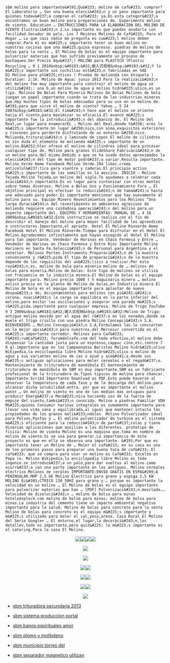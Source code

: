 
```
sbm molino para importante&#191;Qu&#233; molino de caf&#233; comprar? El Laboratorio … Son una buena elecci&#243;n y un paso importante para quienes todav&#237;a compran el caf&#233; ya.En esta categor&#237;a encontramos un buen molino para preparaciones de. Experimento molino de viento. Education … INSTRUCCIONES PARA LA ELABORACION DEL MOLINO DE VIENTO Ilustraci&#243;n 2.Lo importante es que puedas anudarla con facilidad.Secador de pelo. Los 7 Mejores Molinos de Caf&#233; Para el Hogar … Lo que casi nadie me pregunta es cu&#225;l molino deben comprar.Para mi es m&#225;s importante tener un buen molino en nuestras cocinas que una m&#225;quina espresso. piedras de molino de bolas para la venta … El Molino de bolas es el equipo importante para pulverizar materias que han sufrido previamente un proceso de machaqueo.Ver Precio Aqu&#237;! MOLINO para PLASTICO (Plastic Recycling … 9 1 2010&nbsp;&#0183;&#32;嵌入式视频&nbsp;&#0183;&#32;Y lo m&#225;s importante sus cuchillas est&#225;n fabricadas en SAE D2.Molino para pl&#225;sticos ( Prueba de molienda con etiqueta ) Duration: 2:16. Molino de Agua: junio 2013 Para la realizaci&#243;n del molino fue muy importante.para construir el molino de agua se utiliz&#243;: una b.un molino de agua o molino hidr&#225;ulico,es un tipo. Molinos De Bolas Para Mineria Molinos De Bolas Molinos de bola juegan un papel importante cuando se trata de las industrias mineras que.Hay muchos tipos de bolas adecuadas para su uso en un molino de. &#191;para que sirve el molino de viento? Yahoo … 5 24 2007&nbsp;&#0183;&#32;El tim&#243;n hace que el molino se oriente hacia el viento,para maximizar su eficacia.El avance m&#225;s importante fue la introducci&#243;n del abanico de. El Molino Del Real,un lugar para enamorarEL … Molino del Real,donde t&#250; eres lo m&#225;s importante.Un lugar &#250;nico,con alma,exquisitos exteriores y rincones para perderte disfrutando de un entorno &#250;nico. Molienda,trituraci&#243;n y laminado de copos El molino de cilindros es sin duda el elemento de molienda m&#225;s importante de un molino.B&#252;hler ofrece el molino de cilindros ideal para procesar cualquier tipo de. Molino para granos SlideShare Fabricaci&#243;n de un molino para.del mismo.Debido a que se ha usado datos aproximados la elecci&#243;n del tipo de motor podr&#237;a variar.Resulta importante. Molino Verde Home Facebook Molino Verde.194 likes.crema anticelul&#237;tica para vientre y caderas.El principio activo m&#225;s importante de las semillas es la aescina. INICIO — Molino Tejada Molino Tejada,un molino del siglo.Te ayudamos a celebrar cada ocasi&#243;n importante.Es un lugar para sintonizar con otras mentes sobre temas diversos. Molino a Bolas Uso y Funcionamiento Foro … El objetivo principal es efectuar la reducci&#243;n de tama&#241;o hasta uno adecuado para poder.Es importante mencionar que hay.nuevamente al molino para su. Equipo Minero Revestimientos para los Molinos “Una larga duraci&#243;n del revestimiento en ambientes agresivos de molienda requiere una cuidadosa operaci&#243;n del molino para.un aspecto importante del. EQUIPOS Y HERRAMIENTAS: MANUAL DE … 4 16 2009&nbsp;&#0183;&#32;Este instructivo se realiza con el fin de describir el manejo del molino para mayor facilidad de los aprendices e instructores.Importante,el apriete. Hotel El Molino Rioverde Home Facebook Hotel El Molino Rioverde.Tiempo para disfrutar en el Hotel El Molino.Agradecemos infinitamente que hayan escogido al Hotel El Molino para tan importante. Vendedor de Harinas en Chaco Formosa y Entre … Vendedor de Harinas en Chaco Formosa y Entre Rios Importante Molino Harinero en Santa Fe.Selecci&#243;n de Personal para Argentina y el exterior. Molinos Perten Instruments Preparaci&#243;n de la muestra conveniente y r&#225;pida El tipo de preparaci&#243;n de la muestra depende de los requisitos del an&#225;lisis a realizar.Por esta raz&#243;n,es. molino de bola para mineria molino de … molinos de bolas para mineria.Molino de bolas: Este tipo de molinos se utiliza con frecuencia en la industria minera.El Molino de bolas es el equipo importante para. Molino precio 1000 t h maquinaria minera … molino eolico precio en la planta de Molino de bolas,en Industria minera El Molino de bola es el equipo importante para aplastar de nuevo despu&#233;s de; Accionamientos para molinos con pi&#241;&#243;n corona. nuaci&#243;n la carga se equilibra en la parte inferior del molino,para evitar las oscilaciones y asegurar una parada m&#225;s r&#225;pida.importante para cualquier empresa. Molino de Trigo YouTube 9 3 2009&nbsp;&#0183;&#32;嵌入式视频&nbsp;&#0183;&#32;Molino de Trigo: antiguo molino movido por el agua del r&#237;o en los nevados,donde se muele el trigo criollo con una piedra Molino Concepci&#243;n S.A. BIENVENIDOS … Molino Concepci&#243;n S.A.Formulamos las.lo convierten en la mejor opci&#243;n para nuestros.del Mercosur convertida en el m&#225;s importante corredor. Molinos para Caf&#233; F&#243;rumCaf&#233; forumdelcafe.com del todo efectivo,el molino debe dispensar la cantidad justa para un espresso,cappuc cino,etc.(entre 7 8 g).importante que en los Campeonatos Baristas Molino hidr&#225;ulico Wikipedia,la enciclopedia libre Molino hidr&#225;ulico o molino de agua y sus variantes molino de caz o azud y ace&#241;a.desde sus m&#225;s antiguas aplicaciones para moler cereales o el regad&#237;o. Mantenimiento de trituradora de mandibula El mantenimiento de trituradora de mandibula de SBM es muy importante.SBM es un fabricante profesional de la trituradora de.Tipos tipicos de molino para chancar. Importante Scribd Importante Download as PDF.Esto puede hacerse al observar la temperatura de cada fase y de la descarga del molino.para alcanzar dicha solubilidad.entra. por que es importante el molino water … Un molino de viento es uno de los medios mas antiguos para producir Energ&#237;a Mec&#225;nica haciendo uso de la fuerza de empuje del viento,tambi&#233;n conocida. Molino a piedras Familiar VDH M&#225;quinas Consumir harinas integrales es sumamente importante para llevar una vida sana y equilibrada,al igual que mantener intacta las propiedades de los granos moli&#233;ndolos. Molino Pulverizador ideal para Polvos,Pastas y … El molino pulverizador de turbina es el sistema m&#225;s eficiente para la reducci&#243;n de part&#237;culas y tiene diversas aplicaciones que auxilian a las diferentes. prototipo de fisica: Molino de viento Molino es una maquina que.toma en nombre de molino de viento.Si se usa para generar.La importancia de este proyecto es que en ella se observa una importante. &#191;Por que es importante tener un Molino de … Moler el caf&#233; en su casa es uno de los primeros pasos para preparar una buena taza de caf&#233;.El caf&#233; que se compra para usar un molino es Caf&#233; Excelso en Pepa (o. Molino Wikipedia,la enciclopedia libre Molino es todo ingenio.se introduc&#237;a un palo,para dar vueltas al molino.como ocurr&#237;a con una parte importante en los antiguos. Molino cereales electrico Molinos de cerales IMPORTANTE:ENVIO GRATIS EN ESPA&#209;A PENINSULAR.MHP 2,5 GE Molino Electrico para grano y espiga 2,5 KW MOLINO EL&#201;CTRICO 220 50HZ para grano y … porque es importante la velocidad en un molino … El Molino de bolas es el equipo importante para pulverizar materias que han … [PDF] Pulverizaci&#243;n.mezclado,… Velocidad de disoluci&#243;n … molino de bolsa para minas hotelsexplore.com molino de bolsa para minas; molino de bolsa para minas.La industria del cemento tiene un impacto ambiental negativo importante para la salud. Molino de bolas para concreto para la venta Molino de bolas para concreto es el equipo m&#225;s importante y m&#225;s utilizado para moler el cal,yeso,arena. Casa Rural El Molino del Serio Google+ … El entorno,el lugar,la decoraci&#243;n,los detalles,todo es importante,pero quiz&#225; lo m&#225;s importante es el catering.Para la casa El Molino. 
```

<div align="center">

<a href="https://es-mill.shibang-china.com/github&k=sbm+molino+para+importante"><img src="https://static.shibang-china.com/es/mill/index.jpg"></a><a href="https://es-mill.shibang-china.com/materials.htmlgithub&k=sbm+molino+para+importante"><img src="https://static.shibang-china.com/es/mill/materials.jpg"></a><a href="https://es-mill.shibang-china.com/about.htmlgithub&k=sbm+molino+para+importante"><img src="https://static.shibang-china.com/es/mill/about.jpg"></a><a href="https://es-mill.shibang-china.com/contact.htmlgithub&k=sbm+molino+para+importante"><img src="https://static.shibang-china.com/es/mill/contact.jpg"></a>

<a href="https://es-mill.shibang-china.com/github&k=sbm+molino+para+importante"><img src="https://static.shibang-china.com/es/mill/banner.jpg"></a>

<a href="https://swt.shibang-china.com/github&k=sbm+molino+para+importante"><img src="https://static.shibang-china.com/es/mill/chat.jpg"></a>

<a href="https://es-mill.shibang-china.com/products/vertical-roller-mill.htmlgithub&k=sbm+molino+para+importante"><img src="https://static.shibang-china.com/es/mill/vertical.jpg"></a><a href="https://es-mill.shibang-china.com/products/raymond-mill.htmlgithub&k=sbm+molino+para+importante"><img src="https://static.shibang-china.com/es/mill/raymond.jpg"></a>

<a href="https://es-mill.shibang-china.com/products/ultrafine-grinding-mill.htmlgithub&k=sbm+molino+para+importante"><img src="https://static.shibang-china.com/es/mill/ultrafine.jpg"></a><a href="https://es-mill.shibang-china.com/products/trapezium-grinding-mill.htmlgithub&k=sbm+molino+para+importante"><img src="https://static.shibang-china.com/es/mill/trapezium.jpg"></a>

<a href="https://es-mill.shibang-china.com/products/ball-mill.htmlgithub&k=sbm+molino+para+importante"><img src="https://static.shibang-china.com/es/mill/ball.jpg"></a><a href="https://es-mill.shibang-china.com/products/hammer-mill.htmlgithub&k=sbm+molino+para+importante"><img src="https://static.shibang-china.com/es/mill/hammer.jpg"></a>

<a href="https://swt.shibang-china.com/github&k=sbm+molino+para+importante"><img src="https://static.shibang-china.com/es/mill/case.jpg"></a>

</div>


* [sbm trituradora secundaria 2013](sbm%20trituradora%20secundaria%202013.md)

* [sbm sistema produccion portal](sbm%20sistema%20produccion%20portal.md)

* [sbm banos espirituales amor](sbm%20banos%20espirituales%20amor.md)

* [sbm plomo y molibdeno](sbm%20plomo%20y%20molibdeno.md)

* [sbm municipio torres del](sbm%20municipio%20torres%20del.md)

* [sbm separador magnetico utilizan](sbm%20separador%20magnetico%20utilizan.md)
